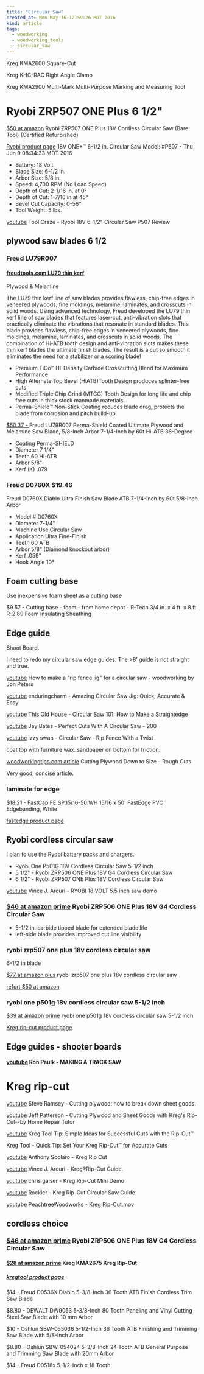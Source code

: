 ```yaml
---
title: "Circular Saw"
created_at: Mon May 16 12:59:26 MDT 2016
kind: article
tags:
  - woodworking
  - woodworking_tools
  - circular_saw
---
```


Kreg KMA2600 Square-Cut 

Kreg KHC-RAC Right Angle Clamp 

Kreg KMA2900 Multi-Mark Multi-Purpose Marking and Measuring Tool 

# Ryobi ZRP507 ONE Plus 6 1/2"


<a href="http://www.amazon.com/Ryobi-Cordless-Circular-Certified-Refurbished/dp/B014M03SSO/" target="_blank">$50 at amazon</a>
Ryobi ZRP507 ONE Plus 18V Cordless Circular Saw (Bare Tool) (Certified Refurbished) 


<a href="https://www.ryobitools.com/power-tools/products/details/743" target="_blank">Ryobi product page</a>
18V ONE+™ 6-1/2 in. Circular Saw Model: #P507 -
Thu Jun  9 08:34:33 MDT 2016


<ul>
  <li>Battery: 18 Volt</li>
  <li>Blade Size: 6-1/2 in.</li>
  <li>Arbor Size: 5/8 in.</li>
  <li>Speed: 4,700 RPM (No Load Speed)</li>
  <li>Depth of Cut: 2-1/16 in. at 0°</li>
  <li>Depth of Cut: 1-7/16 in at 45°</li>
  <li>Bevel Cut Capacity: 0-56°</li>
  <li>Tool Weight: 5 lbs.</li>
</ul>


<a href="https://www.youtube.com/watch?v=uPgNJqPDj88" target="_blank">youtube</a>
Tool Craze - Ryobi 18V 6-1/2" Circular Saw P507 Review


## plywood saw blades 6 1/2


### Freud LU79R007


#### <a href="http://www.freudtools.com/index.php/products/product/LU79R007" target="_blank">freudtools.com LU79 thin kerf</a>

Plywood & Melamine

The LU79 thin kerf line of saw blades provides flawless, chip-free edges
in veneered plywoods, fine moldings, melamine, laminates, and crosscuts
in solid woods. Using advanced technology, Freud developed the LU79 thin
kerf line of saw blades that features laser-cut, anti-vibration slots
that practically eliminate the vibrations that resonate in standard
blades. This blade provides flawless, chip-free edges in veneered
plywoods, fine moldings, melamine, laminates, and crosscuts in solid
woods. The combination of Hi-ATB tooth design and anti-vibration slots
makes these thin kerf blades the ultimate finish blades. The result is a
cut so smooth it eliminates the need for a stabilizer or a scoring blade!

<ul>
  <li>Premium TiCo™ HI-Density Carbide Crosscutting Blend for Maximum Performance</li>
  <li>High Alternate Top Bevel (HiATB)Tooth Design produces splinter-free cuts</li>
  <li>Modified Triple Chip Grind (MTCG) Tooth Design for long life and chip free cuts in thick stock manmade materials</li>
  <li>Perma-Shield™ Non-Stick Coating reduces blade drag, protects the blade from corrosion and pitch build-up.</li>
</ul>


<a href="http://www.amazon.com/Freud-LU79R007-Perma-Shield-Ultimate-38-Degree/dp/B002IPHGA2/" target="_blank">$50.37 - </a>
Freud LU79R007 Perma-Shield Coated Ultimate Plywood and Melamine Saw Blade, 5/8-Inch Arbor 7-1/4-Inch by 60t Hi-ATB 38-Degree 

<ul>
  <li>Coating	Perma-SHIELD</li>
  <li>Diameter	7 1/4"</li>
  <li>Teeth	60 Hi-ATB</li>
  <li>Arbor	5/8"</li>
  <li>Kerf (K)	.079</li>
</ul>


### Freud D0760X $19.46

Freud D0760X Diablo Ultra Finish Saw Blade ATB 7-1/4-Inch by 60t 5/8-Inch Arbor 

<ul>
  <li>Model #	D0760X</li>
  <li>Diameter	7-1/4"</li>
  <li>Machine Use	Circular Saw</li>
  <li>Application	Ultra Fine-Finish</li>
  <li>Teeth	60 ATB</li>
  <li>Arbor	5/8" (Diamond knockout arbor)</li>
  <li>Kerf	.059"</li>
  <li>Hook Angle	10°</li>
</ul>

## Foam cutting base

Use inexpensive foam sheet as a cutting base

$9.57 - Cutting base - foam - from home depot - R-Tech 3/4 in. x 4 ft. x 8 ft. R-2.89 Foam Insulating Sheathing


## Edge guide

Shoot Board.

I need to redo my circular saw edge guides.
The >8' guide is not straight and true.

<a href="https://www.youtube.com/watch?v=mwcOKX7PaRg" target="_blank">youtube</a> How to make a "rip fence jig" for a circular saw - woodworking by Jon Peters 

<a href="https://www.youtube.com/watch?v=oiSz7kPwFY0" target="_blank">youtube</a> enduringcharm - Amazing Circular Saw Jig: Quick, Accurate & Easy


<a href="https://www.youtube.com/watch?v=5FBXxGqU-MQ" target="_blank">youtube</a> This Old House - Circular Saw 101: How to Make a Straightedge

<a href="https://www.youtube.com/watch?v=n-1XKctLrAU" target="_blank">youtube</a> Jay Bates - Perfect Cuts With A Circular Saw - 200


<a href="https://www.youtube.com/watch?v=H2lQAJ5OECc" target="_blank">youtube</a> izzy swan - Circular Saw - Rip Fence With a Twist

coat top with furniture wax.
sandpaper on bottom for friction.



<a href="http://www.woodworkingtips.com/etips/etip010810sn.html" target="_blank">woodworkingtips.com article</a> Cutting Plywood Down to Size – Rough Cuts

Very good, concise article.

### laminate for edge



<a href="http://www.amazon.com/FastCap-FE-SP-15-16-50-WH-FastEdge-Edgebanding/dp/B0006NNK8U/" target="_blank">$18.21 - </a>
FastCap FE.SP.15/16-50.WH 15/16 x 50' FastEdge PVC Edgebanding, White

<a href="http://www.fastcap.com/estore/pc/fastedge-peel-and-stick-edgebanding.asp" target="_blank">fastedge product page</a>


## Ryobi cordless circular saw

I plan to use the Ryobi battery packs and chargers.

<ul>
  <li>Ryobi One P501G 18V Cordless Circular Saw 5-1/2 inch</li>
  <li>5 1/2" - Ryobi ZRP506 ONE Plus 18V G4 Cordless Circular Saw</li>
  <li>6 1/2" - Ryobi ZRP507 ONE Plus 18V Cordless Circular Saw </li>
</ul>


<a href="https://www.youtube.com/watch?v=nseIZ4EanEo" target="_blank">youtube</a> Vince J. Arcuri - RYOBI 18 VOLT 5.5 inch saw demo


### <a href="http://www.amazon.com/Ryobi-ZRP506-Plus-Cordless-Circular/dp/B0091H50DU" target="_blank">$46 at amazon prime</a> Ryobi ZRP506 ONE Plus 18V G4 Cordless Circular Saw 

<ul>
  <li>5-1/2 in. carbide tipped blade for extended blade life</li>
  <li>left-side blade provides improved cut line visibility</li>
</ul>

### ryobi zrp507 one plus 18v cordless circular saw 

6-1/2 in blade

<a href="http://www.amazon.com/ryobi-zrp507-plus-cordless-circular/dp/b00xq37jma/" target="_blank">$77 at amazon plus</a> ryobi zrp507 one plus 18v cordless circular saw 

<a href="http://www.amazon.com/ryobi-cordless-circular-certified-refurbished/dp/b014m03sso/" target="_blank">refurt $50 at amazon</a>


### ryobi one p501g 18v cordless circular saw 5-1/2 inch

<a href="http://www.amazon.com/ryobi-p501g-cordless-circular-inch/dp/b00cufss1q/" target="_blank">$39 at amazon prime</a> ryobi one p501g 18v cordless circular saw 5-1/2 inch


<a href="https://www.kregtool.com/store/c48/saw-attachments/p79/rip-cuttrade/" target="_blank">Kreg rip-cut product page</a>

## Edge guides - shooter boards

#### <a href="https://www.youtube.com/watch?v=8v1hN-YwwY0" target="_blank">youtube</a> Ron Paulk - MAKING A TRACK SAW

# Kreg rip-cut


<a href="https://www.youtube.com/watch?v=_D1CEVrazz0" target="_blank">youtube</a>
Steve Ramsey - Cutting plywood: how to break down sheet goods.

<a href="https://www.youtube.com/watch?v=G7FkD0iFIwA" target="_blank">youtube</a>
Jeff Patterson - Cutting Plywood and Sheet Goods with Kreg's Rip-Cut--by Home Repair Tutor

<a href="https://www.youtube.com/watch?v=pAeWKBJpjUg" target="_blank">youtube</a>
Kreg Tool Tip: Simple Ideas for Successful Cuts with the Rip-Cut™

<a href="https://www.youtube.com/watch?v=vgCncJ0N0gs" target="_blank"></a>
Kreg Tool - Quick Tip: Set Your Kreg Rip-Cut™ for Accurate Cuts

<a href="https://www.youtube.com/watch?v=BtRDvc24dCE" target="_blank">youtube</a>
Anthony Scolaro - Kreg Rip Cut

<a href="https://www.youtube.com/watch?v=CJS6Yj6zgy0" target="_blank">youtube</a>
Vince J. Arcuri - Kreg®Rip-Cut Guide.

<a href="https://www.youtube.com/watch?v=svUDFOh6rrM" target="_blank">youtube</a>
chris gaiser - Kreg Rip-Cut Mini Demo

<a href="https://www.youtube.com/watch?v=YBKqKLqdq08" target="_blank">youtube</a>
Rockler - Kreg Rip-Cut Circular Saw Guide

<a href="https://www.youtube.com/watch?v=mntrN7gSt7o" target="_blank">youtube</a>
PeachtreeWoodworks - Kreg Rip-Cut.mov


## cordless choice

### <a href="http://www.amazon.com/Ryobi-ZRP506-Plus-Cordless-Circular/dp/B0091H50DU" target="_blank">$46 at amazon prime</a> Ryobi ZRP506 ONE Plus 18V G4 Cordless Circular Saw 


#### <a href="https://www.amazon.com/Kreg-KMA2675-Rip-Cut/dp/B007K5HIFS/" target="_blank">$28 at amazon prime</a> Kreg KMA2675 Kreg Rip-Cut 
##### <a href="https://www.kregtool.com/store/c48/saw-attachments/p79/rip-cuttrade/" target="_blank">kregtool product page</a>


$14 - Freud D0536X Diablo 5-3/8-Inch 36 Tooth ATB Finish Cordless Trim Saw Blade 

$8.80 - DEWALT DW9053 5-3/8-Inch 80 Tooth Paneling and Vinyl Cutting Steel Saw Blade with 10 mm Arbor 

$10 - Oshlun SBW-055036 5-1/2-Inch 36 Tooth ATB Finishing and Trimming Saw Blade with 5/8-Inch Arbor 

$8.80 - Oshlun SBW-054024 5-3/8-Inch 24 Tooth ATB General Purpose and Trimming Saw Blade with 20mm Arbor

$14 - Freud D0518x 5-1/2-Inch x 18 Tooth

<!--
html boilerplate
<a href="" target="_blank"></a>
<img src="" width="400px">
<ul>
  <li></li>
</ul>
<pre>
</pre>
<pre><code>
</code></pre>
-->

